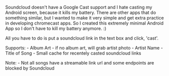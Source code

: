Soundcloud doesn't have a Google Cast support and I hate casting my Android screen, because it kills my battery.
There are other apps that do something similar, but I wanted to make it very simple and get extra practice in developing chromecast apps.
So I created this extremely minimal Android App so I don't have to kill my battery anymore. :)

All you have to do is put a soundcloud link in the text box and click, 'cast'.

Supports:
	- Album Art
		- if no album art, will grab artist photo
	- Artist Name
	- Title of Song
	- Small cache for recentely casted soundcloud links

Note:
	- Not all songs have a streamable link url and some endpoints are blocked by Soundcloud
